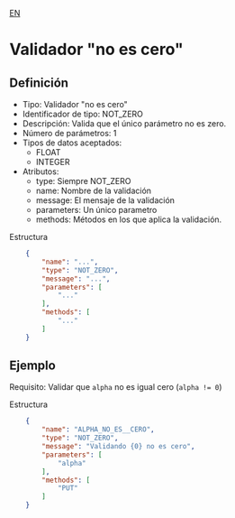 [EN](NOT_ZERO.md)
# Validador "no es cero"

## Definición
* Tipo: Validador "no es cero"
* Identificador de tipo: NOT_ZERO
* Descripción: Valida que el único parámetro no es zero.
* Número de parámetros: 1
* Tipos de datos aceptados:
  * FLOAT
  * INTEGER
* Atributos:
  * type: Siempre NOT_ZERO
  * name: Nombre de la validación
  * message: El mensaje de la validación
  * parameters: Un único parametro
  * methods: Métodos en los que aplica la validación.

Estructura
```json
	{
		"name": "...",
		"type": "NOT_ZERO",
		"message": "...",
		"parameters": [
			"..."
		],
		"methods": [
			"..."
		]
	}
```
## Ejemplo

Requisito: Validar que `alpha` no es igual cero (`alpha != 0`)

Estructura
```json
	{
		"name": "ALPHA_NO_ES__CERO",
		"type": "NOT_ZERO",
		"message": "Validando {0} no es cero",
		"parameters": [
			"alpha"
		],
		"methods": [
			"PUT"
		]
	}
```
